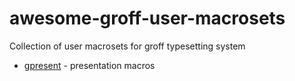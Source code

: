 # awesome-groff-user-macrosets
Collection of user macrosets for groff typesetting system

* [gpresent](https://github.com/rhaberkorn/gpresent) - presentation macros
